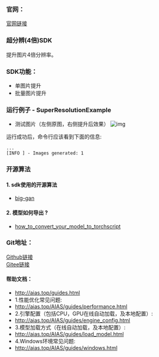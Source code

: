 ### 官网：
[官网链接](http://www.aias.top/)

### 超分辨(4倍)SDK
提升图片4倍分辨率。

### SDK功能：
-  单图片提升
-  批量图片提升

### 运行例子 - SuperResolutionExample
- 测试图片（左侧原图，右侧提升后效果）
![img](https://aias-home.oss-cn-beijing.aliyuncs.com/AIAS/super_resolution_sdk/stitch0.png)

运行成功后，命令行应该看到下面的信息:
```text
...
[INFO ] - Images generated: 1
```

### 开源算法
#### 1. sdk使用的开源算法
- [big-gan](https://www.deepmind.com/open-source/big-gan)

#### 2. 模型如何导出 ?
- [how_to_convert_your_model_to_torchscript](http://docs.djl.ai/docs/pytorch/how_to_convert_your_model_to_torchscript.html)


### Git地址：   
[Github链接](https://github.com/mymagicpower/AIAS)    
[Gitee链接](https://gitee.com/mymagicpower/AIAS)   


#### 帮助文档：
- http://aias.top/guides.html
- 1.性能优化常见问题:
- http://aias.top/AIAS/guides/performance.html
- 2.引擎配置（包括CPU，GPU在线自动加载，及本地配置）:
- http://aias.top/AIAS/guides/engine_config.html
- 3.模型加载方式（在线自动加载，及本地配置）:
- http://aias.top/AIAS/guides/load_model.html
- 4.Windows环境常见问题:
- http://aias.top/AIAS/guides/windows.html